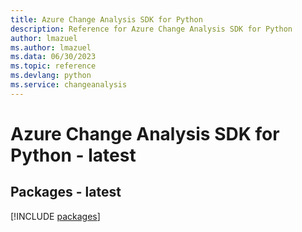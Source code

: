 ```yaml
---
title: Azure Change Analysis SDK for Python
description: Reference for Azure Change Analysis SDK for Python
author: lmazuel
ms.author: lmazuel
ms.data: 06/30/2023
ms.topic: reference
ms.devlang: python
ms.service: changeanalysis
---
```

# Azure Change Analysis SDK for Python - latest
## Packages - latest
[!INCLUDE [packages](change-analysis-index.md)]